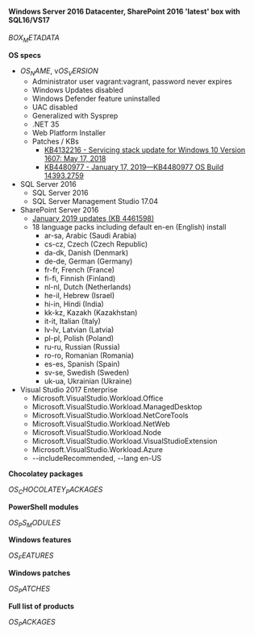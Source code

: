 #### Windows Server 2016 Datacenter, SharePoint 2016 'latest' box with SQL16/VS17
$BOX_METADATA$

**OS specs**

* $OS_NAME$, v$OS_VERSION$
  * Administrator user vagrant:vagrant, password never expires
  * Windows Updates disabled
  * Windows Defender feature uninstalled
  * UAC disabled
  * Generalized with Sysprep
  * .NET 35
  * Web Platform Installer
  * Patches / KBs
    * [KB4132216 - Servicing stack update for Windows 10 Version 1607: May 17, 2018](https://support.microsoft.com/en-us/help/4132216/servicing-stack-update-for-windows-10-1607-may-17-2018)
    * [KB4480977 - January 17, 2019—KB4480977 OS Build 14393.2759](https://support.microsoft.com/en-au/help/4480977)    
* SQL Server 2016
    * SQL Server 2016
    * SQL Server Management Studio 17.04
* SharePoint Server 2016
    * [January 2019 updates (KB 4461598)](https://support.microsoft.com/en-us/help/4461598/description-of-the-security-update-for-sharepoint-enterprise-server)
    * 18 language packs including default en-en (English) install
        * ar-sa, Arabic (Saudi Arabia)
        * cs-cz, Czech (Czech Republic)
        * da-dk, Danish (Denmark)
        * de-de, German (Germany)
        * fr-fr, French (France)
        * fi-fi, Finnish (Finland)
        * nl-nl, Dutch (Netherlands)
        * he-il, Hebrew (Israel)
        * hi-in, Hindi (India)
        * kk-kz, Kazakh (Kazakhstan)
        * it-it, Italian (Italy)
        * lv-lv, Latvian (Latvia)
        * pl-pl, Polish (Poland)
        * ru-ru, Russian (Russia)
        * ro-ro, Romanian (Romania)
        * es-es, Spanish (Spain)
        * sv-se, Swedish (Sweden)
        * uk-ua, Ukrainian (Ukraine)
* Visual Studio 2017 Enterprise
    * Microsoft.VisualStudio.Workload.Office
    * Microsoft.VisualStudio.Workload.ManagedDesktop
    * Microsoft.VisualStudio.Workload.NetCoreTools
    * Microsoft.VisualStudio.Workload.NetWeb
    * Microsoft.VisualStudio.Workload.Node
    * Microsoft.VisualStudio.Workload.VisualStudioExtension
    * Microsoft.VisualStudio.Workload.Azure
    * --includeRecommended, --lang en-US        

**Chocolatey packages**

$OS_CHOCOLATEY_PACKAGES$

**PowerShell modules**

$OS_PS_MODULES$

**Windows features**

$OS_FEATURES$

**Windows patches**

$OS_PATCHES$

**Full list of products**

$OS_PACKAGES$